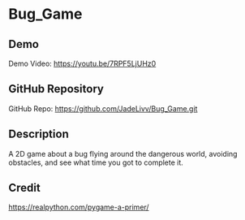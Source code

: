 # Bug_Game

## Demo
Demo Video: <https://youtu.be/7RPF5LjUHz0>

## GitHub Repository
GitHub Repo: https://github.com/JadeLivv/Bug_Game.git

## Description
A 2D game about a bug flying around the dangerous world, avoiding obstacles, and see what time you got to complete it.

## Credit
https://realpython.com/pygame-a-primer/
